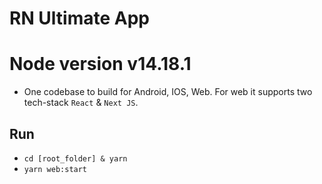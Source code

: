 # RN Ultimate App

# Node version v14.18.1


- One codebase to build for Android, IOS, Web. For web it supports two tech-stack `React` & `Next JS`. 

## Run

- `cd [root_folder] & yarn`
- `yarn web:start`

